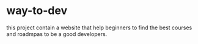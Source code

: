 # way-to-dev
this project contain a website that help beginners to find the best courses and roadmpas to be a good developers.

